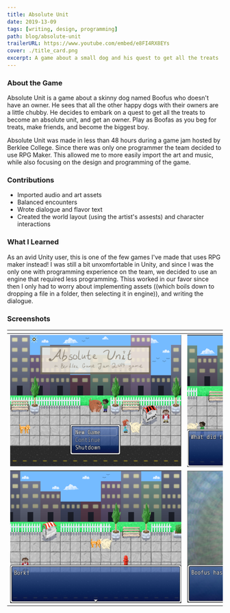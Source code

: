 ```yaml
---
title: Absolute Unit
date: 2019-13-09
tags: [writing, design, programming]
path: blog/absolute-unit
trailerURL: https://www.youtube.com/embed/e8FI4RX8EYs
cover: ./title_card.png
excerpt: A game about a small dog and his quest to get all the treats
---
```


### About the Game

Absolute Unit is a game about a skinny dog named Boofus who doesn't have an owner. He sees that all the other happy dogs with their owners are a little chubby. He decides to embark on a quest to get all the treats to become an absolute unit, and get an owner. Play as Boofas as you beg for treats, make friends, and become the biggest boy.

Absolute Unit was made in less than 48 hours during a game jam hosted by Berklee College. Since there was only one programmer the team decided to use RPG Maker. This allowed me to more easily import the art and music, while also focusing on the design and programming of the game.

### Contributions

- Imported audio and art assets
- Balanced encounters
- Wrote dialogue and flavor text
- Created the world layout (using the artist's assests) and character interactions

### What I Learned

As an avid Unity user, this is one of the few games I've made that uses RPG maker instead! I was still a bit unxomfortable in Unity, and since I was the only one with programming experience on the team, we decided to use an engine that required less programming. Thiss worked in our favor since then I only had to worry about implementing assets ((which boils down to dropping a file in a folder, then selecting it in engine)), and writing the dialogue.

### Screenshots

| <div style="width:400px" ></div>     | <div style="width:400px" ></div>    |
| ------------------------------------ | ----------------------------------- |
| ![](./Images/au_screencap_one.png)   | ![](./Images/au_screencap_two.png)  |
| ![](./Images/au_screencap_three.png) | ![](./Images/au_screencap_four.png) |
